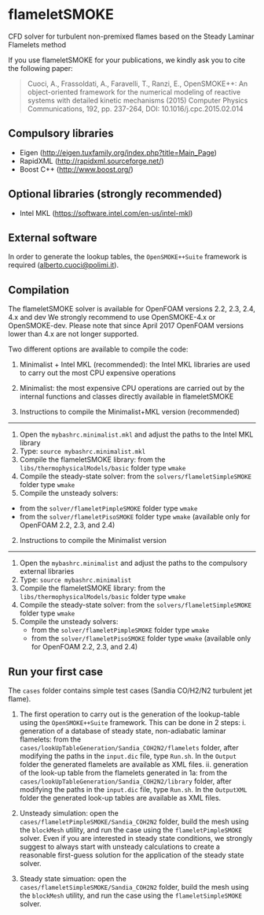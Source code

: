 flameletSMOKE
============
CFD solver for turbulent non-premixed flames based on the Steady Laminar Flamelets method

If you use flameletSMOKE for your publications, we kindly ask you to cite the following paper:

> Cuoci, A., Frassoldati, A., Faravelli, T., Ranzi, E., 
> OpenSMOKE++: An object-oriented framework for the numerical modeling of reactive systems with detailed kinetic mechanisms 
> (2015) Computer Physics Communications, 192, pp. 237-264, DOI: 10.1016/j.cpc.2015.02.014


Compulsory libraries
--------------------
- Eigen (http://eigen.tuxfamily.org/index.php?title=Main_Page)
- RapidXML (http://rapidxml.sourceforge.net/)
- Boost C++ (http://www.boost.org/)

Optional libraries (strongly recommended)
-----------------------------------------
- Intel MKL (https://software.intel.com/en-us/intel-mkl)

External software
-----------------
In order to generate the lookup tables, the `OpenSMOKE++Suite` framework is required (alberto.cuoci@polimi.it).

Compilation
-----------
The flameletSMOKE solver is available for OpenFOAM versions 2.2, 2.3, 2.4, 4.x and dev
We strongly recommend to use OpenSMOKE-4.x or OpenSMOKE-dev. Please note that since April 2017
OpenFOAM versions lower than 4.x are not longer supported.

Two different options are available to compile the code:
1. Minimalist + Intel MKL (recommended): the Intel MKL libraries are used to carry out the most CPU expensive operations
2. Minimalist: the most expensive CPU operations are carried out by the internal functions and classes directly available in flameletSMOKE

1. Instructions to compile the Minimalist+MKL version (recommended)
-------------------------------------------------------------------
1. Open the `mybashrc.minimalist.mkl` and adjust the paths to the Intel MKL library
2. Type: `source mybashrc.minimalist.mkl`
3. Compile the flameletSMOKE library: from the `libs/thermophysicalModels/basic` folder type `wmake`
4. Compile the steady-state solver: from the `solvers/flameletSimpleSMOKE` folder type `wmake`
5. Compile the unsteady solvers:
  - from the `solver/flameletPimpleSMOKE` folder type `wmake`
  - from the `solver/flameletPisoSMOKE` folder type `wmake` (available only for OpenFOAM 2.2, 2.3, and 2.4)

2. Instructions to compile the Minimalist version
-------------------------------------------------
1. Open the `mybashrc.minimalist` and adjust the paths to the compulsory external libraries
2. Type: `source mybashrc.minimalist`
3. Compile the flameletSMOKE library: from the `libs/thermophysicalModels/basic` folder type `wmake`
4. Compile the steady-state solver: from the `solvers/flameletSimpleSMOKE` folder type `wmake`
5. Compile the unsteady solvers:
   - from the `solver/flameletPimpleSMOKE` folder type `wmake`
   - from the `solver/flameletPisoSMOKE` folder type `wmake` (available only for OpenFOAM 2.2, 2.3, and 2.4)

Run your first case
-------------------
The `cases` folder contains simple test cases (Sandia CO/H2/N2 turbulent jet flame).

1. The first operation to carry out is the generation of the lookup-table using the `OpenSMOKE++Suite` framework. This can be done in 2 steps:
  i. generation of a database of steady state, non-adiabatic laminar flamelets: from the `cases/lookUpTableGeneration/Sandia_COH2N2/flamelets` folder, after modifying the paths in the `input.dic` file, type `Run.sh`. In the `Output` folder the generated flamelets are available as XML files.
  ii. generation of the look-up table from the flamelets generated in 1a: from the `cases/lookUpTableGeneration/Sandia_COH2N2/library` folder, after modifying the paths in the `input.dic` file, type `Run.sh`. In the `OutputXML` folder the generated look-up tables are available as XML files.

2. Unsteady simulation: open the `cases/flameletPimpleSMOKE/Sandia_COH2N2` folder, build the mesh using the `blockMesh` utility, and run the case using the `flameletPimpleSMOKE` solver. 
   Even if you are interested in steady state conditions, we strongly suggest to always start with unsteady calculations to create a reasonable first-guess solution for the application of the steady state solver. 

3. Steady state simuation: open the `cases/flameletSimpleSMOKE/Sandia_COH2N2` folder, build the mesh using the `blockMesh` utility, and run the case using the `flameletSimpleSMOKE` solver. 
